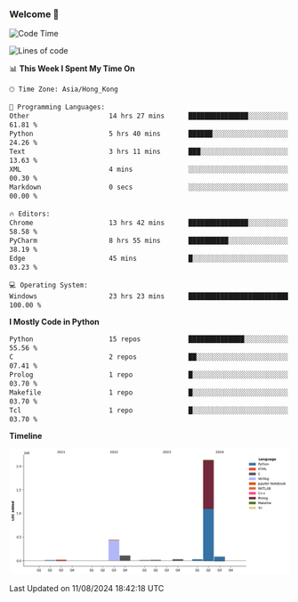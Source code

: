 ### Welcome 👋

<!--START_SECTION:waka-->
![Code Time](http://img.shields.io/badge/Code%20Time-529%20hrs-blue)

![Lines of code](https://img.shields.io/badge/From%20Hello%20World%20I%27ve%20Written-2.9%20million%20lines%20of%20code-blue)

📊 **This Week I Spent My Time On** 

```text
🕑︎ Time Zone: Asia/Hong_Kong

💬 Programming Languages: 
Other                    14 hrs 27 mins      ███████████████░░░░░░░░░░   61.81 % 
Python                   5 hrs 40 mins       ██████░░░░░░░░░░░░░░░░░░░   24.26 % 
Text                     3 hrs 11 mins       ███░░░░░░░░░░░░░░░░░░░░░░   13.63 % 
XML                      4 mins              ░░░░░░░░░░░░░░░░░░░░░░░░░   00.30 % 
Markdown                 0 secs              ░░░░░░░░░░░░░░░░░░░░░░░░░   00.00 % 

🔥 Editors: 
Chrome                   13 hrs 42 mins      ███████████████░░░░░░░░░░   58.58 % 
PyCharm                  8 hrs 55 mins       ██████████░░░░░░░░░░░░░░░   38.19 % 
Edge                     45 mins             █░░░░░░░░░░░░░░░░░░░░░░░░   03.23 % 

💻 Operating System: 
Windows                  23 hrs 23 mins      █████████████████████████   100.00 % 
```

**I Mostly Code in Python** 

```text
Python                   15 repos            ██████████████░░░░░░░░░░░   55.56 % 
C                        2 repos             ██░░░░░░░░░░░░░░░░░░░░░░░   07.41 % 
Prolog                   1 repo              █░░░░░░░░░░░░░░░░░░░░░░░░   03.70 % 
Makefile                 1 repo              █░░░░░░░░░░░░░░░░░░░░░░░░   03.70 % 
Tcl                      1 repo              █░░░░░░░░░░░░░░░░░░░░░░░░   03.70 % 
```



**Timeline**

![Lines of Code chart](https://raw.githubusercontent.com/xhj2501/xhj2501/main/assets/bar_graph.png)


 Last Updated on 11/08/2024 18:42:18 UTC
<!--END_SECTION:waka-->



